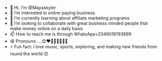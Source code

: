 - 👋 Hi, I’m @Mayaskyler
- 👀 I’m interested in online paying business 
- 🌱 I’m currently learning about affiliate marketing programs 
- 💞️ I’m looking to collaborate with great business minded people that make money online on a daily basis 
- 📫 How to reach me is through WhatsApp+2349016193699
- 😄 Pronouns: ...😊❤️🌹💃✅💪🤔😂
- ⚡ Fun fact: i love music, sports, exploring, and making new friends from round the world 😊

<!---
git remote add origin https://github.com/Mayaskyler/expert-chainsaw.git
git branch -M main
git push -u origin main
--->
